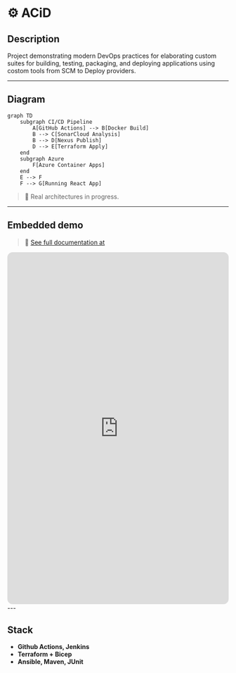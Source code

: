 # ⚙️ ACiD

## Description
Project demonstrating modern DevOps practices for elaborating custom suites for building, testing, packaging, and deploying applications using costom tools from SCM to Deploy providers.

---

## Diagram

```mermaid
graph TD
    subgraph CI/CD Pipeline
        A[GitHub Actions] --> B[Docker Build]
        B --> C[SonarCloud Analysis]
        B --> D[Nexus Publish]
        D --> E[Terraform Apply]
    end
    subgraph Azure
        F[Azure Container Apps]
    end
    E --> F
    F --> G[Running React App]
```
>🚧 Real architectures in progress.

---

## Embedded demo
> 🔗 [See full documentation at](https://hmosqueraturner.github.io/ACiD/)

<iframe
  src="https://hmosqueraturner.github.io/ACiD/"
  width="100%"
  height="800"
  style="border:none;border-radius:12px;">
</iframe>
---

## Stack
- **Github Actions, Jenkins**
- **Terraform + Bicep**
- **Ansible, Maven, JUnit**